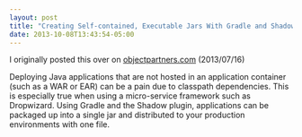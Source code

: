 ```yaml
---
layout: post
title: "Creating Self-contained, Executable Jars With Gradle and Shadow"
date: 2013-10-08T13:43:54-05:00
---
```

I originally posted this over on [objectpartners.com](http://www.objectpartners.com) (2013/07/16)

Deploying Java applications that are not hosted in an application container (such as a WAR or EAR) can be a pain due to classpath dependencies. This is especially true when using a micro-service framework such as Dropwizard. Using Gradle and the Shadow plugin, applications can be packaged up into a single jar and distributed to your production environments with one file.
